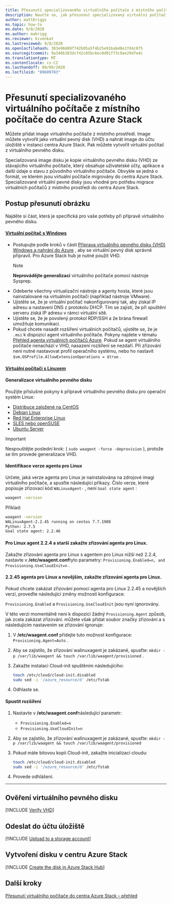 ```yaml
---
title: Přesunutí specializovaného virtuálního počítače z místního počítače do centra Azure Stack
description: Naučte se, jak přesunout specializovaný virtuální počítač z místního počítače do centra Azure Stack.
author: mattbriggs
ms.topic: how-to
ms.date: 9/8/2020
ms.author: mabrigg
ms.reviewer: kivenkat
ms.lastreviewed: 9/8/2020
ms.openlocfilehash: 383e96889f742b05a5f4b25e91bab48e1fd4c075
ms.sourcegitcommit: 9a340b383dcf42c85bc6ec0d01ff3c9ae29dfe4c
ms.translationtype: MT
ms.contentlocale: cs-CZ
ms.lasthandoff: 09/09/2020
ms.locfileid: "89609783"
---
```

# <a name="move-a-specialized-vm-from-on-premises-to-azure-stack-hub"></a>Přesunutí specializovaného virtuálního počítače z místního počítače do centra Azure Stack

Můžete přidat image virtuálního počítače z místního prostředí. Image můžete vytvořit jako virtuální pevný disk (VHD) a nahrát image do účtu úložiště v instanci centra Azure Stack. Pak můžete vytvořit virtuální počítač z virtuálního pevného disku.

Specializovaná image disku je kopie virtuálního pevného disku (VHD) ze stávajícího virtuálního počítače, který obsahuje uživatelské účty, aplikace a další údaje o stavu z původního virtuálního počítače. Obvykle se jedná o formát, ve kterém jsou virtuální počítače migrovány do centra Azure Stack. Specializované virtuální pevné disky jsou vhodné pro potřebu migrace virtuálních počítačů z místního prostředí do centra Azure Stack.

## <a name="how-to-move-an-image"></a>Postup přesunutí obrázku

Najděte si část, která je specifická pro vaše potřeby při přípravě virtuálního pevného disku.

#### <a name="windows-vm"></a>[Virtuální počítač s Windows](#tab/port-win)

- Postupujte podle kroků v části [Příprava virtuálního pevného disku (VHD) Windows a nahrání do Azure](/azure/virtual-machines/windows/prepare-for-upload-vhd-image) , aby se virtuální pevný disk správně připravil. Pro Azure Stack hub je nutné použít VHD.
   > [!NOTE]  
   > **Neprovádějte generalizaci** virtuálního počítače pomocí nástroje Sysprep.
- Odeberte všechny virtualizační nástroje a agenty hosta, které jsou nainstalované na virtuálním počítači (například nástroje VMware).
- Ujistěte se, že je virtuální počítač nakonfigurovaný tak, aby získal IP adresu a nastavení DNS z protokolu DHCP. Tím se zajistí, že při spuštění serveru získá IP adresu v rámci virtuální sítě.
- Ujistěte se, že je povolený protokol RDP/SSH a že brána firewall umožňuje komunikaci.
- Pokud chcete nasadit rozšíření virtuálních počítačů, ujistěte se, že je `.msi` k dispozici agent virtuálního počítače. Pokyny najdete v tématu [Přehled agenta virtuálních počítačů Azure](/azure/virtual-machines/extensions/agent-windows). Pokud se agent virtuálního počítače nenachází v VHD, nasazení rozšíření se nezdaří. Při zřizování není nutné nastavovat profil operačního systému, nebo ho nastavit `$vm.OSProfile.AllowExtensionOperations = $true` .

#### <a name="linux-vm"></a>[Virtuální počítači s Linuxem](#tab/port-linux)

#### <a name="generalize-the-vhd"></a>Generalizace virtuálního pevného disku

Použijte příslušné pokyny k přípravě virtuálního pevného disku pro operační systém Linux:

- [Distribuce založené na CentOS](/azure/virtual-machines/linux/create-upload-centos?toc=%2fazure%2fvirtual-machines%2flinux%2ftoc.json)
- [Debian Linux](/azure/virtual-machines/linux/debian-create-upload-vhd?toc=%2fazure%2fvirtual-machines%2flinux%2ftoc.json)
- [Red Hat Enterprise Linux](../operator/azure-stack-redhat-create-upload-vhd.md)
- [SLES nebo openSUSE](/azure/virtual-machines/linux/suse-create-upload-vhd?toc=%2fazure%2fvirtual-machines%2flinux%2ftoc.json)
- [Ubuntu Server](/azure/virtual-machines/linux/create-upload-ubuntu?toc=%2fazure%2fvirtual-machines%2flinux%2ftoc.json)

> [!IMPORTANT]
> Nespouštějte poslední krok: ( `sudo waagent -force -deprovision` ), protože se tím provede generalizace VHD.

#### <a name="identify-the-version-of-the-linux-agent"></a>Identifikace verze agenta pro Linux

Určete, jaká verze agenta pro Linux je nainstalována na zdrojové imagi virtuálního počítače, a spusťte následující příkazy. Číslo verze, které popisuje zřizovací kód `WALinuxAgent-` , není `Goal state agent` :

   ```bash  
   waagent -version
   ```
    
   Příklad:
    
   ```bash  
   waagent -version
   WALinuxAgent-2.2.45 running on centos 7.7.1908
   Python: 2.7.5
   Goal state agent: 2.2.46
   ```

#### <a name="linux-agent-224-and-earlier-disable-the-linux-agent-provisioning"></a>Pro Linux agent 2.2.4 a starší zakažte zřizování agenta pro Linux. 

Zakažte zřizování agenta pro Linux s agentem pro Linux nižší než 2.2.4, nastavte v **/etc/waagent.conf**tyto parametry: `Provisioning.Enabled=n, and Provisioning.UseCloudInit=n` .

#### <a name="linux-agent-2245-and-later-disable-the-linux-agent-provisioning"></a>2.2.45 agenta pro Linux a novějším, zakažte zřizování agenta pro Linux.

Pokud chcete zakázat zřizování pomocí agenta pro Linux 2.2.45 a novějších verzí, proveďte následující změny možností konfigurace:

`Provisioning.Enabled` a `Provisioning.UseCloudInit` jsou nyní ignorovány.

V této verzi momentálně není k dispozici žádný `Provisioning.Agent` způsob, jak zcela zakázat zřizování. můžete však přidat soubor značky zřizování a s následujícím nastavením se zřizování ignoruje:

1. V **/etc/waagent.conf** přidejte tuto možnost konfigurace: `Provisioning.Agent=Auto` .
2. Aby se zajistilo, že zřizování walinuxagent je zakázané, spusťte: `mkdir -p /var/lib/waagent && touch /var/lib/waagent/provisioned` .
3. Zakažte instalaci Cloud-init spuštěním následujícího:

   ```bash  
   touch /etc/cloud/cloud-init.disabled
   sudo sed -i '/azure_resource/d' /etc/fstab
   ```

4. Odhlaste se.

#### <a name="run-an-extension"></a>Spustit rozšíření

1. Nastavte v **/etc/waagent.conf**následující parametr:

   - `Provisioning.Enabled=n`
   - `Provisioning.UseCloudInit=n`

2. Aby se zajistilo, že zřizování walinuxagent je zakázané, spusťte: `mkdir -p /var/lib/waagent && touch /var/lib/waagent/provisioned`

3. Pokud máte bitovou kopii Cloud-init, zakažte inicializaci cloudu:

    ```bash  
   touch /etc/cloud/cloud-init.disabled
   sudo sed -i '/azure_resource/d' /etc/fstab
   ```

4. Provede odhlášení.

---

## <a name="verify-your-vhd"></a>Ověření virtuálního pevného disku

[!INCLUDE [Verify VHD](../includes/user-compute-verify-vhd.md)]

## <a name="upload-to-a-storage-account"></a>Odeslat do účtu úložiště

[!INCLUDE [Upload to a storage account](../includes/user-compute-upload-vhd.md)]

## <a name="create-the-disk-in-azure-stack-hub"></a>Vytvoření disku v centru Azure Stack

[!INCLUDE [Create the disk in Azure Stack Hub](../includes/user-compute-create-disk.md)]

## <a name="next-steps"></a>Další kroky

[Přesunutí virtuálního počítače do centra Azure Stack – přehled](vm-move-overview.md)
